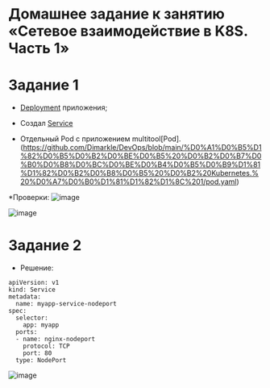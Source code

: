 
# Домашнее задание к занятию «Сетевое взаимодействие в K8S. Часть 1»



# Задание 1

*  [Deployment](https://github.com/Dimarkle/DevOps/blob/main/%D0%A1%D0%B5%D1%82%D0%B5%D0%B2%D0%BE%D0%B5%20%D0%B2%D0%B7%D0%B0%D0%B8%D0%BC%D0%BE%D0%B4%D0%B5%D0%B9%D1%81%D1%82%D0%B2%D0%B8%D0%B5%20%D0%B2%20Kubernetes.%20%D0%A7%D0%B0%D1%81%D1%82%D1%8C%201/Deployment.yaml) приложения;
*  Создал [Service](https://github.com/Dimarkle/DevOps/blob/main/%D0%A1%D0%B5%D1%82%D0%B5%D0%B2%D0%BE%D0%B5%20%D0%B2%D0%B7%D0%B0%D0%B8%D0%BC%D0%BE%D0%B4%D0%B5%D0%B9%D1%81%D1%82%D0%B2%D0%B8%D0%B5%20%D0%B2%20Kubernetes.%20%D0%A7%D0%B0%D1%81%D1%82%D1%8C%201/service.yaml)

* Отдельный Pod с приложением multitool[Pod].(https://github.com/Dimarkle/DevOps/blob/main/%D0%A1%D0%B5%D1%82%D0%B5%D0%B2%D0%BE%D0%B5%20%D0%B2%D0%B7%D0%B0%D0%B8%D0%BC%D0%BE%D0%B4%D0%B5%D0%B9%D1%81%D1%82%D0%B2%D0%B8%D0%B5%20%D0%B2%20Kubernetes.%20%D0%A7%D0%B0%D1%81%D1%82%D1%8C%201/pod.yaml)

*Проверки:
![image](https://github.com/Dimarkle/DevOps/assets/118626944/793ffb29-74bd-49f9-a200-e71696f27fbe)

![image](https://github.com/Dimarkle/DevOps/assets/118626944/4591fb17-f85c-4ba7-a829-c398d89e220b)


# Задание 2

* Решение:
  
```
apiVersion: v1
kind: Service
metadata:
  name: myapp-service-nodeport
spec:
  selector:
    app: myapp
  ports:
  - name: nginx-nodeport
    protocol: TCP
    port: 80
  type: NodePort
```
![image](https://github.com/Dimarkle/DevOps/assets/118626944/45663eae-d750-4432-9fec-a4937b5483d5)


